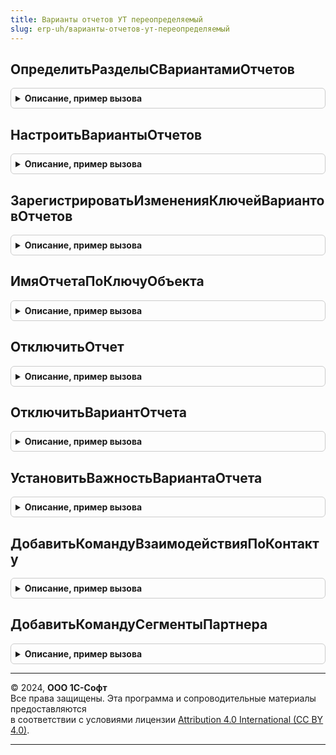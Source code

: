 ```yaml
---
title: Варианты отчетов УТ переопределяемый
slug: erp-uh/варианты-отчетов-ут-переопределяемый
---
```



## ОпределитьРазделыСВариантамиОтчетов
<details style="margin: 1em 0; padding: 0.5em; border: 1px solid #ccc; border-radius: 6px;">

<summary style="font-weight: bold; cursor: pointer;">Описание, пример вызова</summary>

```bsl

// см. ВариантыОтчетовПереопределяемый.ОпределитьРазделыСВариантамиОтчетов
Процедура ОпределитьРазделыСВариантамиОтчетов(Разделы) Экспорт
```

Пример вызова
```bsl
ВариантыОтчетовУТПереопределяемый.ОпределитьРазделыСВариантамиОтчетов(Разделы) 
```
</details>

## НастроитьВариантыОтчетов
<details style="margin: 1em 0; padding: 0.5em; border: 1px solid #ccc; border-radius: 6px;">

<summary style="font-weight: bold; cursor: pointer;">Описание, пример вызова</summary>

```bsl

// см. ВариантыОтчетовПереопределяемый.НастроитьВариантыОтчетов
Процедура НастроитьВариантыОтчетов(Настройки) Экспорт
```

Пример вызова
```bsl
ВариантыОтчетовУТПереопределяемый.НастроитьВариантыОтчетов(Настройки) 
```
</details>

## ЗарегистрироватьИзмененияКлючейВариантовОтчетов
<details style="margin: 1em 0; padding: 0.5em; border: 1px solid #ccc; border-radius: 6px;">

<summary style="font-weight: bold; cursor: pointer;">Описание, пример вызова</summary>

```bsl

// см. ВариантыОтчетовПереопределяемый.ЗарегистрироватьИзмененияКлючейВариантовОтчетов.
Процедура ЗарегистрироватьИзмененияКлючейВариантовОтчетов(Изменения) Экспорт
```

Пример вызова
```bsl
ВариантыОтчетовУТПереопределяемый.ЗарегистрироватьИзмененияКлючейВариантовОтчетов(Изменения) 
```
</details>

## ИмяОтчетаПоКлючуОбъекта
<details style="margin: 1em 0; padding: 0.5em; border: 1px solid #ccc; border-radius: 6px;">

<summary style="font-weight: bold; cursor: pointer;">Описание, пример вызова</summary>

```bsl

// Возвращает имя отчета как оно задано в конфигураторе
//
// Параметры:
//	Форма - ФормаКлиентскогоПриложения - Форма отчета.
//
// Возвращаемое значение:
//	Строка - имя отчета без слова "Отчет.".
//
Функция ИмяОтчетаПоКлючуОбъекта(Форма) Экспорт
```

Пример вызова
```bsl
Результат = ВариантыОтчетовУТПереопределяемый.ИмяОтчетаПоКлючуОбъекта(Форма) 
```
</details>

## ОтключитьОтчет
<details style="margin: 1em 0; padding: 0.5em; border: 1px solid #ccc; border-radius: 6px;">

<summary style="font-weight: bold; cursor: pointer;">Описание, пример вызова</summary>

```bsl

// Отключает указанный отчет со всеми его вариантами от механизма "Варианты отчетов".
//
// Параметры:
//  ОписаниеОтчета - СтрокаДереваЗначений - Передается "как есть" из ВариантыОтчетов.ОписаниеОтчета().
//
Процедура ОтключитьОтчет(ОписаниеОтчета) Экспорт
```

Пример вызова
```bsl
ВариантыОтчетовУТПереопределяемый.ОтключитьОтчет(ОписаниеОтчета) 
```
</details>

## ОтключитьВариантОтчета
<details style="margin: 1em 0; padding: 0.5em; border: 1px solid #ccc; border-radius: 6px;">

<summary style="font-weight: bold; cursor: pointer;">Описание, пример вызова</summary>

```bsl

// Отключает указанный вариант отчета от механизма "Варианты отчетов".
//
// Параметры:
//  Настройки - см. ВариантыОтчетовПереопределяемый.НастроитьВариантыОтчетов.Настройки
//  ОписаниеОтчета - СтрокаДереваЗначений - Передается "как есть" из см. ВариантыОтчетов.ОписаниеОтчета.
//  КлючВарианта   - Строка - имя варианта отчета.
//
Процедура ОтключитьВариантОтчета(Настройки, ОписаниеОтчета, КлючВарианта) Экспорт
```

Пример вызова
```bsl
ВариантыОтчетовУТПереопределяемый.ОтключитьВариантОтчета(Настройки, ОписаниеОтчета, КлючВарианта) 
```
</details>

## УстановитьВажностьВариантаОтчета
<details style="margin: 1em 0; padding: 0.5em; border: 1px solid #ccc; border-radius: 6px;">

<summary style="font-weight: bold; cursor: pointer;">Описание, пример вызова</summary>

```bsl

// Устанавливает важность для указанного варианта отчета в указанной подсистеме
//
// Параметры:
//  ОписаниеВарианта - СтрокаДереваЗначений - Передается "как есть" из ВариантыОтчетов.ОписаниеОтчета().
//  Важность - Строка -
//               	|- ""        - Вывод отчета в своей группе обычным шрифтом.
//               	|- "Важный"  - Вывод отчета в своей группе жирным шрифтом.
//               	|- "СмТакже" - Вывод отчета в группе "См также".
//  Подсистема - ОбъектМетаданных - если подсистема не указана, то для всех подсистем варианта.
//
Процедура УстановитьВажностьВариантаОтчета(ОписаниеВарианта, Важность, Подсистема = Неопределено) Экспорт
```

Пример вызова
```bsl
ВариантыОтчетовУТПереопределяемый.УстановитьВажностьВариантаОтчета(ОписаниеВарианта, Важность, Подсистема);
```
</details>

## ДобавитьКомандуВзаимодействияПоКонтакту
<details style="margin: 1em 0; padding: 0.5em; border: 1px solid #ccc; border-radius: 6px;">

<summary style="font-weight: bold; cursor: pointer;">Описание, пример вызова</summary>

```bsl

// Добавляет команду отчета в список команд.
//
// Параметры:
// Параметры:
//  КомандыОтчетов - ТаблицаЗначений - таблица команд для вывода в подменю, где:
//   * Идентификатор - Строка   - идентификатор команды.
//   * Представление - Строка   - представление команды в форме.
//   * Важность      - Строка   - суффикс группы в подменю, в которой следует вывести эту команду.
//                                Допустимо использовать: "Важное", "Обычное" и "СмТакже".
//   * Порядок       - Число    - порядок размещения команды в группе. Используется для настройки под конкретное
//                                рабочее место.
//   * Картинка      - Картинка - картинка команды.
//   * СочетаниеКлавиш - СочетаниеКлавиш - сочетание клавиш для быстрого вызова команды.
//   * ТипПараметра - ОписаниеТипов - типы объектов, для которых предназначена эта команда.
//   * ВидимостьВФормах    - Строка - имена форм через запятую, в которых должна отображаться команда.
//                                    Используется когда состав команд отличается для различных форм.
//   * ФункциональныеОпции - Строка - имена функциональных опций через запятую, определяющих видимость команды.
//   * УсловияВидимости    - Массив - определяет видимость команды в зависимости от контекста.
//                                    Для регистрации условий следует использовать процедуру
//                                    ПодключаемыеКоманды.ДобавитьУсловиеВидимостиКоманды().
//                                    Условия объединяются по "И".
//   * ИзменяетВыбранныеОбъекты - Булево - определяет доступность команды в ситуации,
//                                         когда у пользователя нет прав на изменение объекта.
//                                         Если Истина, то в описанной выше ситуации кнопка будет недоступна.
//                                         Необязательный. Значение по умолчанию: Ложь.
//   * МножественныйВыбор - Булево
//                        - Неопределено - если Истина, то команда поддерживает множественный выбор.
//                                         В этом случае в параметре выполнения будет передан список ссылок.
//                                         Необязательный. Значение по умолчанию: Истина.
//   * РежимЗаписи - Строка - действия, связанные с записью объекта, которые выполняются перед обработчиком команды, где:
//                 "НеЗаписывать" - объект не записывается, а в параметрах обработчика вместо ссылок передается
//                                  вся форма. В этом режиме рекомендуется работать напрямую с формой,
//                                  которая передается в структуре 2 параметра обработчика команды.
//                 "ЗаписыватьТолькоНовые" - записывать новые объекты.
//                 "Записывать"            - записывать новые и модифицированные объекты.
//                 "Проводить"             - проводить документы.
//                 Перед записью и проведением у пользователя запрашивается подтверждение.
//                 Необязательный. Значение по умолчанию: "Записывать".
//   * ТребуетсяРаботаСФайлами - Булево - если Истина, то в веб-клиенте предлагается
//                                        установить расширение для работы с 1С:Предприятием.
//                                        Необязательный. Значение по умолчанию: Ложь.
//   * Менеджер - Строка - полное имя объекта метаданных, отвечающего за выполнение команды.
//                         Например, "Отчет._ДемоКнигаПокупок".
//   * ИмяФормы - Строка - имя формы, которую требуется открыть или получить для выполнения команды.
//                         Если Обработчик не указан, то у формы вызывается метод "Открыть".
//   * КлючВарианта - Строка - имя варианта отчета, открываемого при выполнении команды.
//   * ИмяПараметраФормы - Строка - имя параметра формы, в который следует передать ссылку или массив ссылок.
//   * ПараметрыФормы - Неопределено
//                    - Структура - параметры формы, указанной в ИмяФормы.
//   * Обработчик - Строка - описание процедуры, обрабатывающей основное действие команды.
//                  Формат "<ИмяОбщегоМодуля>.<ИмяПроцедуры>" используется когда процедура размещена в общем модуле.
//                  Формат "<ИмяПроцедуры>" используется в следующих случаях:
//                  1) если ИмяФормы заполнено то в модуле указанной формы ожидается клиентская процедура,
//                  2) если ИмяФормы не заполнено то в модуле менеджера этого объекта ожидается серверная процедура.
//   * ДополнительныеПараметры - Структура - параметры обработчика, указанного в Обработчик.
//
// Возвращаемое значение:
//  СтрокаТаблицыЗначений -
Функция ДобавитьКомандуВзаимодействияПоКонтакту(КомандыОтчетов) Экспорт
```

Пример вызова
```bsl
Результат = ВариантыОтчетовУТПереопределяемый.ДобавитьКомандуВзаимодействияПоКонтакту(КомандыОтчетов) 
```
</details>

## ДобавитьКомандуСегментыПартнера
<details style="margin: 1em 0; padding: 0.5em; border: 1px solid #ccc; border-radius: 6px;">

<summary style="font-weight: bold; cursor: pointer;">Описание, пример вызова</summary>

```bsl

// Добавляет команду отчета в список команд.
//
// Параметры:
// Параметры:
//  КомандыОтчетов - ТаблицаЗначений - таблица команд для вывода в подменю, где:
//   * Идентификатор - Строка   - идентификатор команды.
//   * Представление - Строка   - представление команды в форме.
//   * Важность      - Строка   - суффикс группы в подменю, в которой следует вывести эту команду.
//                                Допустимо использовать: "Важное", "Обычное" и "СмТакже".
//   * Порядок       - Число    - порядок размещения команды в группе. Используется для настройки под конкретное
//                                рабочее место.
//   * Картинка      - Картинка - картинка команды.
//   * СочетаниеКлавиш - СочетаниеКлавиш - сочетание клавиш для быстрого вызова команды.
//   * ТипПараметра - ОписаниеТипов - типы объектов, для которых предназначена эта команда.
//   * ВидимостьВФормах    - Строка - имена форм через запятую, в которых должна отображаться команда.
//                                    Используется когда состав команд отличается для различных форм.
//   * ФункциональныеОпции - Строка - имена функциональных опций через запятую, определяющих видимость команды.
//   * УсловияВидимости    - Массив - определяет видимость команды в зависимости от контекста.
//                                    Для регистрации условий следует использовать процедуру
//                                    ПодключаемыеКоманды.ДобавитьУсловиеВидимостиКоманды().
//                                    Условия объединяются по "И".
//   * ИзменяетВыбранныеОбъекты - Булево - определяет доступность команды в ситуации,
//                                         когда у пользователя нет прав на изменение объекта.
//                                         Если Истина, то в описанной выше ситуации кнопка будет недоступна.
//                                         Необязательный. Значение по умолчанию: Ложь.
//   * МножественныйВыбор - Булево
//                        - Неопределено - если Истина, то команда поддерживает множественный выбор.
//                                         В этом случае в параметре выполнения будет передан список ссылок.
//                                         Необязательный. Значение по умолчанию: Истина.
//   * РежимЗаписи - Строка - действия, связанные с записью объекта, которые выполняются перед обработчиком команды, где:
//                 "НеЗаписывать" - объект не записывается, а в параметрах обработчика вместо ссылок передается
//                                  вся форма. В этом режиме рекомендуется работать напрямую с формой,
//                                  которая передается в структуре 2 параметра обработчика команды.
//                 "ЗаписыватьТолькоНовые" - записывать новые объекты.
//                 "Записывать"            - записывать новые и модифицированные объекты.
//                 "Проводить"             - проводить документы.
//                 Перед записью и проведением у пользователя запрашивается подтверждение.
//                 Необязательный. Значение по умолчанию: "Записывать".
//   * ТребуетсяРаботаСФайлами - Булево - если Истина, то в веб-клиенте предлагается
//                                        установить расширение для работы с 1С:Предприятием.
//                                        Необязательный. Значение по умолчанию: Ложь.
//   * Менеджер - Строка - полное имя объекта метаданных, отвечающего за выполнение команды.
//                         Например, "Отчет._ДемоКнигаПокупок".
//   * ИмяФормы - Строка - имя формы, которую требуется открыть или получить для выполнения команды.
//                         Если Обработчик не указан, то у формы вызывается метод "Открыть".
//   * КлючВарианта - Строка - имя варианта отчета, открываемого при выполнении команды.
//   * ИмяПараметраФормы - Строка - имя параметра формы, в который следует передать ссылку или массив ссылок.
//   * ПараметрыФормы - Неопределено
//                    - Структура - параметры формы, указанной в ИмяФормы.
//   * Обработчик - Строка - описание процедуры, обрабатывающей основное действие команды.
//                  Формат "<ИмяОбщегоМодуля>.<ИмяПроцедуры>" используется когда процедура размещена в общем модуле.
//                  Формат "<ИмяПроцедуры>" используется в следующих случаях:
//                  1) если ИмяФормы заполнено то в модуле указанной формы ожидается клиентская процедура,
//                  2) если ИмяФормы не заполнено то в модуле менеджера этого объекта ожидается серверная процедура.
//   * ДополнительныеПараметры - Структура - параметры обработчика, указанного в Обработчик.
//
//
// Возвращаемое значение:
//  СтрокаТаблицыЗначений -
Функция ДобавитьКомандуСегментыПартнера(КомандыОтчетов) Экспорт
```

Пример вызова
```bsl
Результат = ВариантыОтчетовУТПереопределяемый.ДобавитьКомандуСегментыПартнера(КомандыОтчетов) 
```
</details>

---

© 2024, **ООО 1С-Софт**  
Все права защищены. Эта программа и сопроводительные материалы предоставляются  
в соответствии с условиями лицензии [Attribution 4.0 International (CC BY 4.0)](https://creativecommons.org/licenses/by/4.0/legalcode).

---
